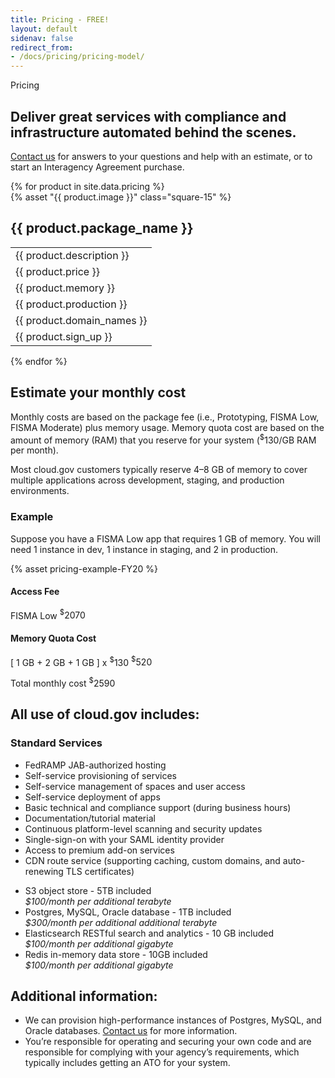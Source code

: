 ```yaml
---
title: Pricing - FREE!
layout: default
sidenav: false
redirect_from:
- /docs/pricing/pricing-model/
---
```

<div class="usa-content bg-accent-warm-light">
   <section class="grid-container usa-section">
      <div class="grid-row grid-gap">
         <div class="tablet:grid-col-9">
            <p class="text-uppercase margin-bottom-0">Pricing</p>
            <h1 class="margin-top-1 font-sans-3xl">
               Deliver great services with compliance and infrastructure automated behind the scenes.
            </h1>
            <p class="usa-intro">
               <a href="{{site.mailto}}">Contact us</a> for answers to your questions and help with an estimate, or to start an Interagency Agreement purchase.
            </p>
         </div>
      </div>
   </section>
   <section class="grid-container usa-section">
      <div class="grid-row products-pricing">
         {% for product in site.data.pricing %}
         <div class="desktop:grid-col">
            <div class="intro">
               {% asset "{{ product.image }}" class="square-15" %}
               <h2>{{ product.package_name }}</h2>
            </div>
            <table class="usa-table usa-table--borderless">
               <tbody>
                  <tr>
                     <td class="intro-info">
                        {{ product.description }}
                     </td>
                  </tr>
                  <tr>
                     <td class="intro-info">
                        {{ product.price }}
                     </td>
                  </tr>
                  <tr>
                     <td class="small-info">
                        {{ product.memory }}
                     </td>
                  </tr>
                  <tr>
                     <td class="small-info">
                        {{ product.production }}
                     </td>
                  </tr>
                  <tr>
                     <td class="small-info">
                        {{ product.domain_names }}
                     </td>
                  </tr>
                  <tr>
                     <td>
                        <span class="font-sans-2xs">{{ product.sign_up }}</span>
                     </td>
                  </tr>
               </tbody>
            </table>
         </div>
         {% endfor %}
      </div>
   </section>
   <section class="grid-container usa-section">
      <div class="grid-row grid-gap">
         <div class="tablet:grid-col-7 pricing-calculations usa-prose">
            <a href="#estimate-your-monthly-cost"></a>
            <h2 id="estimate-your-monthly-cost">Estimate your monthly cost</h2>
            <p>
               Monthly costs are based on the package fee (i.e., Prototyping, FISMA Low, FISMA Moderate) plus memory usage. Memory quota cost are based on the amount of memory (RAM) that you reserve for your system (<sup>$</sup>130/GB RAM per month).
            </p>
            <p class="footnote">
               Most cloud.gov customers typically reserve 4–8 GB of memory to cover multiple applications across development, staging, and production environments.
            </p>
            <h3>Example</h3>
            <p>
               Suppose you have a FISMA Low app that requires 1 GB of memory. You will need 1 instance in dev, 1 instance in staging, and 2 in production.
            </p>
         </div>
      </div>
      <div class="grid-row grid-gap">
         <div class="diagram tablet:grid-col margin-y-5">
            {% asset pricing-example-FY20 %}
         </div>
      </div>
      <div class="grid-row grid-gap">
         <div class="tablet:grid-col-6 pricing-calculations usa-prose">
            <h4>
               Access Fee
            </h4>
            <p class="pricing-line-item">
               FISMA Low <span><sup>$</sup>2070</span>
            </p>
            <h4>
               Memory Quota Cost
            </h4>
            <p class="pricing-line-item">
               [ 1 GB + 2 GB + 1 GB ] x <sup>$</sup>130 <span><sup>$</sup>520</span>
            </p>
            <p class="pricing-total">
               Total monthly cost <span><sup>$</sup>2590</span>
            </p>
         </div>
      </div>
   </section>
   <section class="usa-section grid-container">
      <div class="grid-row grid-gap">
         <div class="tablet:grid-col-7 usa-prose">
            <h2>All use of cloud.gov includes:</h2>
            <h3>Standard Services</h3>
         </div>
      </div>
      <div class="grid-row grid-gap">
         <div class="tablet:grid-col-6 usa-prose">
            <ul class="column-single">
               <li>
                  FedRAMP JAB-authorized hosting
               </li>
               <li>
                  Self-service provisioning of services
               </li>
               <li>
                  Self-service management of spaces and user access
               </li>
               <li>
                  Self-service deployment of apps
               </li>
               <li>
                  Basic technical and compliance support (during business hours)
               </li>
               <li>
                  Documentation/tutorial material
               </li>
               <li>
                  Continuous platform-level scanning and security updates
               </li>
               <li>
                  Single-sign-on with your SAML identity provider
               </li>
               <li>
                  Access to premium add-on services
               </li>
               <li>
                  CDN route service (supporting caching, custom domains, and auto-renewing TLS certificates)
               </li>
            </ul>
         </div>
         <div class="tablet:grid-col-6 usa-prose">
            <ul class="column-single">
               <li>
                  S3 object store -  5TB included<br><i>  $100/month per additional terabyte</i>
               </li>
               <li>
                  Postgres, MySQL, Oracle database - 1TB included<br><i>$300/month per additional additional terabyte</i>
               </li>
               <li>
                  Elasticsearch RESTful search and analytics - 10 GB included<br><i>$100/month per additional gigabyte</i>
               </li>
               <li>
                  Redis in-memory data store - 10GB included<br><i>$100/month per additional gigabyte</i>
               </li>
            </ul>
         </div>
      </div>
   </section>
   <section class="usa-section">
      <div class="grid-container">
         <div class="grid-row grid-gap">
            <div class="tablet:grid-col-7 usa-prose">
               <h2>Additional information:</h2>
               <ul class="column-single">
                  <li>
                     We can provision high-performance instances of Postgres, MySQL, and Oracle databases. <a href="mailto:inquiries@cloud.gov">Contact us</a> for more information.
                  </li>
                  <li>
                     You’re responsible for operating and securing your own code and are responsible for complying with your agency’s requirements, which typically includes getting an ATO for your system.
                  </li>
               </ul>
            </div>
         </div>
      </div>
   </section>
</div>